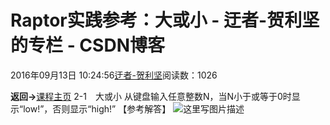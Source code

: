 
# Raptor实践参考：大或小 - 迂者-贺利坚的专栏 - CSDN博客

2016年09月13日 10:24:56[迂者-贺利坚](https://me.csdn.net/sxhelijian)阅读数：1026


**返回->**[课程主页](http://blog.csdn.net/sxhelijian/article/details/52523299)
2-1　大或小
从键盘输入任意整数N，当N小于或等于0时显示“low!”，否则显示“high!”
【参考解答】
![这里写图片描述](https://img-blog.csdn.net/20160913102437682)

